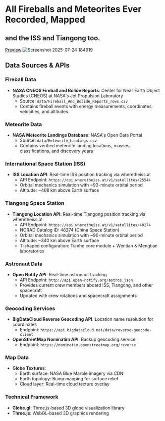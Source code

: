# All Fireballs and Meteorites Ever Recorded, Mapped
## and the ISS and Tiangong too.

[Preview](https://xuanx1.github.io/meteoRights/)
![Screenshot 2025-07-24 184919](https://github.com/user-attachments/assets/b420a6d7-b284-4299-9469-cb2db99c724c)


## Data Sources & APIs

### Fireball Data
- **NASA CNEOS Fireball and Bolide Reports**: Center for Near Earth Object Studies (CNEOS) at NASA's Jet Propulsion Laboratory
  - Source: `data/Fireball_And_Bolide_Reports_rows.csv`
  - Contains fireball events with energy measurements, coordinates, velocities, and altitudes

### Meteorite Data  
- **NASA Meteorite Landings Database**: NASA's Open Data Portal
  - Source: `data/Meteorite_Landings.csv`
  - Contains verified meteorite landing locations, masses, classifications, and discovery years

### International Space Station (ISS)
- **ISS Location API**: Real-time ISS position tracking via wheretheiss.at
  - API Endpoint: `https://api.wheretheiss.at/v1/satellites/25544`
  - Orbital mechanics simulation with ~93-minute orbital period
  - Altitude: ~408 km above Earth surface

### Tiangong Space Station
- **Tiangong Location API**: Real-time Tiangong position tracking via wheretheiss.at
  - API Endpoint: `https://api.wheretheiss.at/v1/satellites/48274`
  - NORAD Catalog ID: 48274 (China Space Station)
  - Orbital mechanics simulation with ~90-minute orbital period
  - Altitude: ~340 km above Earth surface
  - T-shaped configuration: Tianhe core module + Wentian & Mengtian laboratories

### Astronaut Data
- **Open Notify API**: Real-time astronaut tracking
  - API Endpoint: `http://api.open-notify.org/astros.json`
  - Provides current crew members aboard ISS, Tiangong, and other spacecraft
  - Updated with crew rotations and spacecraft assignments

### Geocoding Services
- **BigDataCloud Reverse Geocoding API**: Location name resolution for coordinates
  - Endpoint: `https://api.bigdatacloud.net/data/reverse-geocode-client`
- **OpenStreetMap Nominatim API**: Backup geocoding service
  - Endpoint: `https://nominatim.openstreetmap.org/reverse`

### Map Data
- **Globe Textures**: 
  - Earth surface: NASA Blue Marble imagery via CDN
  - Earth topology: Bump mapping for surface relief
  - Cloud layer: Real-time cloud texture overlay

### Technical Framework
- **Globe.gl**: Three.js-based 3D globe visualization library
- **Three.js**: WebGL-based 3D graphics rendering
